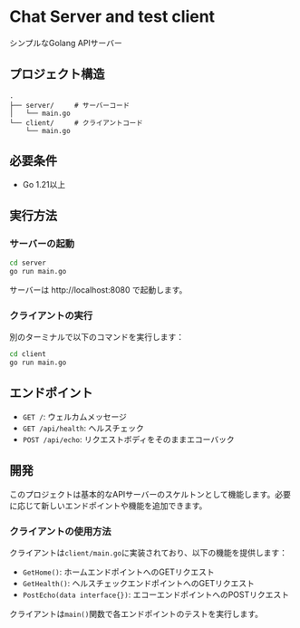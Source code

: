 # Chat Server and test client

シンプルなGolang APIサーバー

## プロジェクト構造

```
.
├── server/     # サーバーコード
│   └── main.go
└── client/     # クライアントコード
    └── main.go
```

## 必要条件

- Go 1.21以上

## 実行方法

### サーバーの起動

```bash
cd server
go run main.go
```

サーバーは http://localhost:8080 で起動します。

### クライアントの実行

別のターミナルで以下のコマンドを実行します：

```bash
cd client
go run main.go
```

## エンドポイント

- `GET /`: ウェルカムメッセージ
- `GET /api/health`: ヘルスチェック
- `POST /api/echo`: リクエストボディをそのままエコーバック

## 開発

このプロジェクトは基本的なAPIサーバーのスケルトンとして機能します。必要に応じて新しいエンドポイントや機能を追加できます。

### クライアントの使用方法

クライアントは`client/main.go`に実装されており、以下の機能を提供します：

- `GetHome()`: ホームエンドポイントへのGETリクエスト
- `GetHealth()`: ヘルスチェックエンドポイントへのGETリクエスト
- `PostEcho(data interface{})`: エコーエンドポイントへのPOSTリクエスト

クライアントは`main()`関数で各エンドポイントのテストを実行します。 